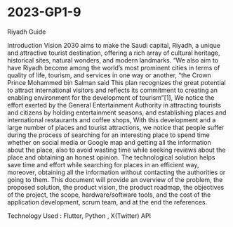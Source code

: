 # 2023-GP1-9
Riyadh Guide


Introduction
Vision 2030 aims to make the Saudi capital, Riyadh, a unique and attractive tourist
destination, offering a rich array of cultural heritage, historical sites, natural wonders,
and modern landmarks. “We also aim to have Riyadh become among the world’s most
prominent cities in terms of quality of life, tourism, and services in one way or another,
“the Crown Prince Mohammed bin Salman said This plan recognizes the great potential
to attract international visitors and reflects its commitment to creating an enabling
environment for the development of tourism”[1], We notice the effort exerted by the
General Entertainment Authority in attracting tourists and citizens by holding
entertainment seasons, and establishing places and international restaurants and coffee
shops, With this development and a large number of places and tourist attractions, we
notice that people suffer during the process of searching for an interesting place to spend
time whether on social media or Google map and getting all the information about the
place, also to avoid wasting time while seeking reviews about the place and obtaining an
honest opinion. The technological solution helps save time and effort while searching for
places in an efficient way, moreover, obtaining all the information without contacting the
authorities or  going to them. This document will provide an overview of the problem, the
proposed solution, the product vision, the product roadmap, the objectives of the project,
the scope, hardware/software tools, and the cost of the application development, scrum
team, and at the end the references. 

Technology Used : Flutter, Python , X(Twitter) API
